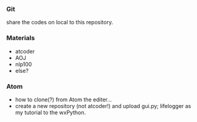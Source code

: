 ### Git
share the codes on local to this repository.

### Materials
- atcoder
- AOJ
- nlp100
- else?

### Atom
- how to clone(?) from Atom the editer...
- create a new repository (not atcoder!) and upload gui.py; lifelogger as my tutorial to the wxPython.
